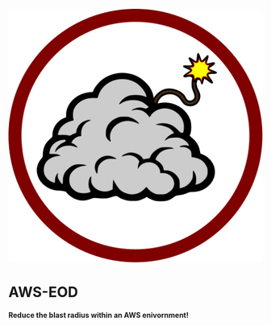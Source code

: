 ![AWS-EOD Logo](https://raw.githubusercontent.com/checksomebytes/AWS-EOD/main/img/aws-eod-logo.svg)


# AWS-EOD 

#### Reduce the blast radius within an AWS enivornment!
